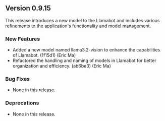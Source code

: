 ## Version 0.9.15

This release introduces a new model to the Llamabot and includes various refinements to the application's functionality and model management.

### New Features

- Added a new model named llama3.2-vision to enhance the capabilities of Llamabot. (1f15d1) (Eric Ma)
- Refactored the handling and naming of models in Llamabot for better organization and efficiency. (ab6be3) (Eric Ma)

### Bug Fixes

- None in this release.

### Deprecations

- None in this release.
